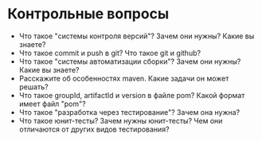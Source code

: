 # Контрольные вопросы
* Что такое "системы контроля версий"? Зачем они нужны? Какие вы знаете?
* Что такое commit и push в git? Что такое git и github?
* Что такое "системы автоматизации сборки"? Зачем они нужны? Какие вы знаете?
* Расскажите об особенностях maven. Какие задачи он может решать?
* Что такое groupId, artifactId и version в файле pom? Какой формат имеет файл "pom"?
* Что такое "разработка через тестирование"? Зачем она нужна?
* Что такое юнит-тесты? Зачем нужны юнит-тесты? Чем они отличаются от других видов тестирования?
